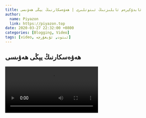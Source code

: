```yaml
---
title: ئابدۇكېرەم ئابلىزنىڭ ئىتوتلىرى | ھەۋەسكارنىڭ يېڭى ھەۋىسى
author:
  name: Piyazon
  link: https://piyazon.top
date: 2020-03-27 22:32:00 +0800
categories: [Blogging, Video]
tags: [video, ئىتوت, ئۇيغۇرچە]
---
```


<style>
  @import url(/assets/css/uyghur.css);
</style>


<!-- 2 -->
<h2 class="sub-title">
  ھەۋەسكارنىڭ يېڭى ھەۋىسى
</h2>
<video id="player2" playsinline controls
  data-poster="https://git.lug.ustc.edu.cn/flame3/images/-/raw/main/old-salon/abdu/0-1.jpg"
  wxv="wxv_1267648243316523009" src="">
  <source src="" type="video/mp4" class="p2s3" size="480" />
</video>
<script>
  $.getJSON('https://api.allorigins.win/get?url=' + encodeURIComponent('http://mp.weixin.qq.com/mp/videoplayer?action=get_mp_video_play_url&vid=' + $("#player2").attr("wxv")), function (data) {
    const respon = jQuery.parseJSON(data.contents);
    const biaoqing = respon['url_info'][0]['url'].slice(0, 4) + "s" + respon['url_info'][0]['url'].slice(4);
    $("#player2").attr("src", biaoqing);
    $(".p2s3").attr("src", biaoqing);
  });
</script>
<!-- Plyr Video Player -->
<script src="/assets/js/plyr/plyr.js"></script>
<script>
  const player2 = new Plyr("#player2", {
    fullscreen: { enabled: true, fallback: true, iosNative: true, container: null },
    speed: { selected: 1, options: [0.5, 0.75, 1, 1.25, 1.5] },
  });
</script>

